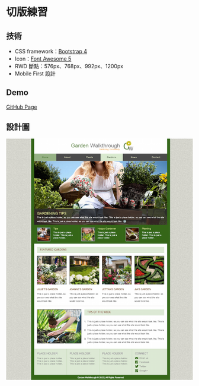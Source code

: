 切版練習
===

## 技術

- CSS framework：[Bootstrap 4](https://getbootstrap.com/)
- Icon：[Font Awesome 5](https://fontawesome.com/)
- RWD 斷點：576px、768px、992px、1200px
- Mobile First 設計

## Demo

[GitHub Page](https://titangene.github.io/garden-walkthrough/)

## 設計圖

![](Template_3.png)